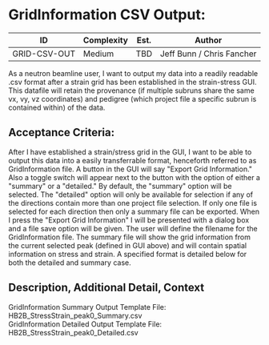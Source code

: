 GridInformation CSV Output:
===========================

| **ID** | **Complexity** |  **Est.** |  **Author** |
| ------ | ---------------|-----------|-------------|
| GRID-CSV-OUT | Medium | TBD | Jeff Bunn / Chris Fancher |
                                       

As a neutron beamline user, I want to output my data into a readily readable .csv format
after a strain grid has been established in the strain-stress GUI. This datafile
will retain the provenance (if multiple subruns share the same vx, vy, vz coordinates)
and pedigree (which project file a specific subrun is contained within) of the data.

Acceptance Criteria:
--------------------

After I have established a strain/stress grid in the GUI, I want to be able to output
this data into a easily transferrable format, henceforth referred to as GridInformation file.
A button in the GUI will say "Export Grid Information." Also a toggle switch will appear next
to the button with the option of either a "summary" or a "detailed." By default,
the "summary" option will be selected. The "detailed" option will only be available for selection
if any of the directions contain more than one project file selection. If only one file
is selected for each direction then only a summary file can be exported. When I press
the "Export Grid Information" I will be presented with a dialog box and a file save option
will be given. The user will define the filename for the GridInformation file. The summary
file will show the grid information from the current selected peak (defined in GUI above)
and will contain spatial information on stress and strain. A specified format is detailed
below for both the detailed and summary case.

Description, Additional Detail, Context
---------------------------------------

GridInformation Summary Output Template File: HB2B_StressStrain_peak0_Summary.csv  
GridInformation Detailed Output Template File: HB2B_StressStrain_peak0_Detailed.csv
